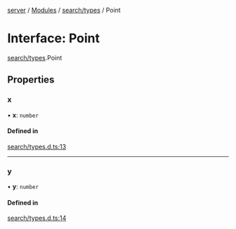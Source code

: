 [server](../README.md) / [Modules](../modules.md) / [search/types](../modules/search_types.md) / Point

# Interface: Point

[search/types](../modules/search_types.md).Point

## Properties

### x

• **x**: `number`

#### Defined in

[search/types.d.ts:13](https://github.com/Leo-Nicolle/mots-fleches/blob/9fcaad3/server/lib/search/types.d.ts#L13)

___

### y

• **y**: `number`

#### Defined in

[search/types.d.ts:14](https://github.com/Leo-Nicolle/mots-fleches/blob/9fcaad3/server/lib/search/types.d.ts#L14)
